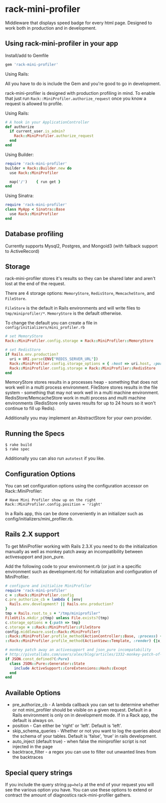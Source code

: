 # rack-mini-profiler

Middleware that displays speed badge for every html page. Designed to work both in production and in development.

## Using rack-mini-profiler in your app

Install/add to Gemfile

```ruby
gem 'rack-mini-profiler'
```
Using Rails:

All you have to do is include the Gem and you're good to go in development.

rack-mini-profiler is designed with production profiling in mind. To enable that just run `Rack::MiniProfiler.authorize_request` once you know a request is allowed to profile.

Using Rails:

```ruby
# A hook in your ApplicationController
def authorize
  if current_user.is_admin? 
    Rack::MiniProfiler.authorize_request
  end
end
````


Using Builder:

```ruby
require 'rack-mini-profiler'
builder = Rack::Builder.new do
  use Rack::MiniProfiler

  map('/')    { run get }
end
```

Using Sinatra:

```ruby
require 'rack-mini-profiler'
class MyApp < Sinatra::Base
  use Rack::MiniProfiler
end
```

## Database profiling

Currently supports Mysql2, Postgres, and Mongoid3 (with fallback support to ActiveRecord)

## Storage

rack-mini-profiler stores it's results so they can be shared later and aren't lost at the end of the request.

There are 4 storage options: `MemoryStore`, `RedisStore`, `MemcacheStore`, and `FileStore`.

`FileStore` is the default in Rails environments and will write files to `tmp/miniprofiler/*`.  `MemoryStore` is the default otherwise.

To change the default you can create a file in `config/initializers/mini_profiler.rb`

```ruby 
# set MemoryStore
Rack::MiniProfiler.config.storage = Rack::MiniProfiler::MemoryStore

# set RedisStore
if Rails.env.production?
  uri = URI.parse(ENV["REDIS_SERVER_URL"])
  Rack::MiniProfiler.config.storage_options = { :host => uri.host, :port => uri.port, :password => uri.password }
  Rack::MiniProfiler.config.storage = Rack::MiniProfiler::RedisStore
end
```

MemoryStore stores results in a processes heap - something that does not work well in a multi process environment. 
FileStore stores results in the file system - something that may not work well in a multi machine environment. 
RedisStore/MemcacheStore work in multi process and multi machine environments (RedisStore only saves results for up to 24 hours so it won't continue to fill up Redis).

Additionally you may implement an AbstractStore for your own provider. 

## Running the Specs

```
$ rake build
$ rake spec
```

Additionally you can also run `autotest` if you like.

## Configuration Options

You can set configuration options using the configuration accessor on Rack::MiniProfiler:

```
# Have Mini Profiler show up on the right
Rack::MiniProfiler.config.position = 'right'
```

In a Rails app, this can be done conveniently in an initializer such as config/initializers/mini_profiler.rb.

## Rails 2.X support

To get MiniProfiler working with Rails 2.3.X you need to do the initialization manually as well as monkey patch away an incompatibility between activesupport and json_pure.

Add the following code to your environment.rb (or just in a specific environment such as development.rb) for initialization and configuration of MiniProfiler.

```ruby
# configure and initialize MiniProfiler
require 'rack-mini-profiler'
c = ::Rack::MiniProfiler.config
c.pre_authorize_cb = lambda { |env|
  Rails.env.development? || Rails.env.production?
}
tmp = Rails.root.to_s + "/tmp/miniprofiler"
FileUtils.mkdir_p(tmp) unless File.exists?(tmp)
c.storage_options = {:path => tmp}
c.storage = ::Rack::MiniProfiler::FileStore
config.middleware.use(::Rack::MiniProfiler)
::Rack::MiniProfiler.profile_method(ActionController::Base, :process) {|action| "Executing action: #{action}"}
::Rack::MiniProfiler.profile_method(ActionView::Template, :render) {|x,y| "Rendering: #{@virtual_path}"}

# monkey patch away an activesupport and json_pure incompatability
# http://pivotallabs.com/users/alex/blog/articles/1332-monkey-patch-of-the-day-activesupport-vs-json-pure-vs-ruby-1-8
if JSON.const_defined?(:Pure)
  class JSON::Pure::Generator::State
    include ActiveSupport::CoreExtensions::Hash::Except
  end
end
```

## Available Options

* pre_authorize_cb - A lambda callback you can set to determine whether or not mini_profiler should be visible on a given request. Default in a Rails environment is only on in development mode. If in a Rack app, the default is always on.
* position - Can either be 'right' or 'left'. Default is 'left'.
* skip_schema_queries - Whether or not you want to log the queries about the schema of your tables. Default is 'false', 'true' in rails development.
* auto_inject (default true) - when false the miniprofiler script is not injected in the page
* backtrace_filter - a regex you can use to filter out unwanted lines from the backtraces

## Special query strings 

If you include the query string `pp=help` at the end of your request you will see the various option you have. You can use these options to extend or contract the amount of diagnostics rack-mini-profiler gathers. 

